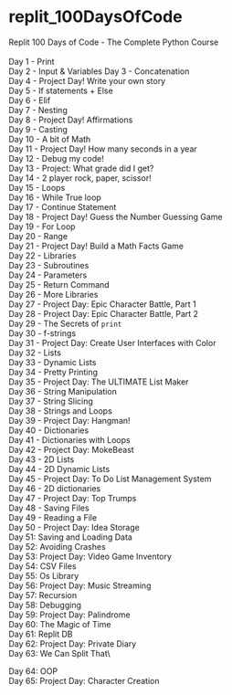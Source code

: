 # replit_100DaysOfCode
Replit 100 Days of Code - The Complete Python Course\
\
Day 1 - Print\
Day 2 - Input & Variables
Day 3 - Concatenation\
Day 4 - Project Day! Write your own story\
Day 5 - If statements + Else\
Day 6 - Elif\
Day 7 - Nesting\
Day 8 - Project Day! Affirmations\
Day 9 - Casting\
Day 10 - A bit of Math\
Day 11 - Project Day! How many seconds in a year\
Day 12 - Debug my code!\
Day 13 - Project: What grade did I get?\
Day 14 - 2 player rock, paper, scissor!\
Day 15 - Loops\
Day 16 - While True loop\
Day 17 - Continue Statement\
Day 18 - Project Day! Guess the Number Guessing Game\
Day 19 - For Loop\
Day 20 - Range\
Day 21 - Project Day! Build a Math Facts Game\
Day 22 - Libraries\
Day 23 - Subroutines\
Day 24 - Parameters\
Day 25 - Return Command\
Day 26 - More Libraries\
Day 27 - Project Day: Epic Character Battle, Part 1\
Day 28 - Project Day: Epic Character Battle, Part 2\
Day 29 - The Secrets of `print`\
Day 30 - f-strings\
Day 31 - Project Day: Create User Interfaces with Color\
Day 32 - Lists\
Day 33 - Dynamic Lists\
Day 34 - Pretty Printing\
Day 35 - Project Day: The ULTIMATE List Maker\
Day 36 - String Manipulation\
Day 37 - String Slicing\
Day 38 - Strings and Loops\
Day 39 - Project Day: Hangman!\
Day 40 - Dictionaries\
Day 41 - Dictionaries with Loops\
Day 42 - Project Day: MokeBeast\
Day 43 - 2D Lists\
Day 44 - 2D Dynamic Lists\
Day 45 - Project Day: To Do List Management System\
Day 46 - 2D dictionaries\
Day 47 - Project Day: Top Trumps\
Day 48 - Saving Files\
Day 49 - Reading a File\
Day 50 - Project Day: Idea Storage\
Day 51: Saving and Loading Data\
Day 52: Avoiding Crashes\
Day 53: Project Day: Video Game Inventory\
Day 54: CSV Files\
Day 55: Os Library\
Day 56: Project Day: Music Streaming\
Day 57: Recursion\
Day 58: Debugging\
Day 59: Project Day: Palindrome\
Day 60: The Magic of Time\
Day 61: Replit DB\
Day 62: Project Day: Private Diary\
Day 63: We Can Split That\

Day 64: OOP\
Day 65: Project Day: Character Creation